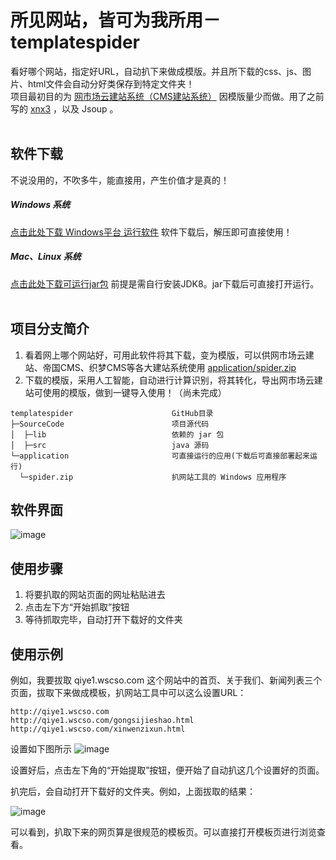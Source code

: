 # 所见网站，皆可为我所用－templatespider
看好哪个网站，指定好URL，自动扒下来做成模版。并且所下载的css、js、图片、html文件会自动分好类保存到特定文件夹！
<br/>
项目最初目的为 [网市场云建站系统（CMS建站系统）](https://gitee.com/mail_osc/wangmarket) 因模版量少而做。用了之前写的 [xnx3](https://gitee.com/mail_osc/xnx3) ，以及 Jsoup 。
<br/>
<br/>
## 软件下载
不说没用的，不吹多牛，能直接用，产生价值才是真的！
##### Windows 系统
[点击此处下载 Windows平台 运行软件](https://github.com/xnx3/templatespider/raw/master/application/spider.zip) 软件下载后，解压即可直接使用！
<br/>
##### Mac、Linux 系统
[点击此处下载可运行jar包](https://github.com/xnx3/templatespider/raw/master/application/spider.jar)
前提是需自行安装JDK8。jar下载后可直接打开运行。
<br/>
<br/>
## 项目分支简介
1. 看着网上哪个网站好，可用此软件将其下载，变为模版，可以供网市场云建站、帝国CMS、织梦CMS等各大建站系统使用 [application/spider.zip](https://github.com/xnx3/templatespider/raw/master/application/spider.zip)<br/>
2. 下载的模版，采用人工智能，自动进行计算识别，将其转化，导出网市场云建站可使用的模版，做到一键导入使用！（尚未完成）<br/>

````
templatespider                      GitHub目录
├─SourceCode                        项目源代码
│  ├─lib                            依赖的 jar 包
│  ├─src                            java 源码
└─application                       可直接运行的应用(下载后可直接部署起来运行)
  └─spider.zip                      扒网站工具的 Windows 应用程序
````


## 软件界面
![image](http://cdn.weiunity.com/site/254/news/20180126/1516934385872060782.png)


## 使用步骤
1. 将要扒取的网站页面的网址粘贴进去
2. 点击左下方“开始抓取”按钮
3. 等待抓取完毕，自动打开下载好的文件夹


## 使用示例
例如，我要拔取 qiye1.wscso.com 这个网站中的首页、关于我们、新闻列表三个页面，拔取下来做成模板，扒网站工具中可以这么设置URL：

````
http://qiye1.wscso.com
http://qiye1.wscso.com/gongsijieshao.html
http://qiye1.wscso.com/xinwenzixun.html
````

设置如下图所示
![image](http://cdn.weiunity.com/site/254/news/20180126/1516934727962011819.png)

设置好后，点击左下角的“开始提取”按钮，便开始了自动扒这几个设置好的页面。

扒完后，会自动打开下载好的文件夹。例如，上面拔取的结果：

![image](http://cdn.weiunity.com/site/254/news/20180126/1516935019354059686.png)

可以看到，扒取下来的网页算是很规范的模板页。可以直接打开模板页进行浏览查看。
